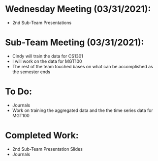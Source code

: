 # Wednesday Meeting (03/31/2021):
  - 2nd Sub-Team Presentations
  
# Sub-Team Meeting (03/31/2021):
  - Cindy will train the data for CS1301
  - I will work on the data for MGT100
  - The rest of the team touched bases on what can be accomplished as the semester ends

# To Do:
  - Journals
  - Work on training the aggregated data and the the time series data for MGT100
  
# Completed Work:
  - 2nd Sub-Team Presentation Slides
  - Journals
